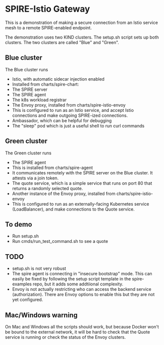 # SPIRE-Istio Gateway

This is a demonstration of making a secure connection from an Istio service mesh to a remote
SPIRE-enabled endpoint.

The demonstration uses two KIND clusters. The setup.sh script sets up both clusters. The two clusters are called "Blue" and "Green".

## Blue cluster
The Blue cluster runs
* Istio, with automatic sidecar injection enabled
* Installed from charts/spire-chart:
 * The SPIRE server
 * The SPIRE agent
 * The k8s workload registrar
* The Envoy proxy, installed from charts/spire-istio-envoy
 * This is configured to run as an Istio service, and accept Istio connections and make outgoing SPIRE-ized connections.
* Ambassador, which can be helpful for debugging
* The "sleep" pod which is just a useful shell to run curl commands

## Green cluster
The Green cluster runs
* The SPIRE agent
 * This is installed from charts/spire-agent
 * It communicates remotely with the SPIRE server on the Blue cluster. It attests via a join token. 
* The quote service, which is a simple service that runs on port 80 that returns a randomly selected quote.
* Another instance of the Envoy proxy, installed from charts/spire-istio-envoy
 * This is configured to run as an externally-facing Kubernetes service (LoadBalancer), and make connections to the Quote service.
 
## To demo
 * Run setup.sh
 * Run cmds/run_test_command.sh to see a quote
 
## TODO
 * setup.sh is not very robust
 * The spire agent is connecting in "insecure bootstrap" mode. This can easily be fixed by following the setup script template in the spire-examples repo, but it adds some addtiional complexity.
 * Envoy is not actually restricting who can access the backend service (authorization). There are Envoy options to enable this but they are not yet configured.
 
## Mac/Windows warning
On Mac and Windows all the scripts should work, but because Docker won't be bound to the external network, it will be hard to check that the Quote service is running or check the status of the Envoy clusters. 

